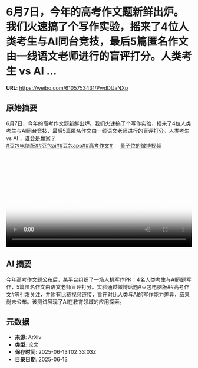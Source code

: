 # 6月7日，今年的高考作文题新鲜出炉。我们火速搞了个写作实验，摇来了4位人类考生与AI同台竞技，最后5篇匿名作文由一线语文老师进行的盲评打分。人类考生 vs AI ...

**URL**: https://weibo.com/6105753431/PwdDUaNXp

## 原始摘要

6月7日，今年的高考作文题新鲜出炉。我们火速搞了个写作实验，摇来了4位人类考生与AI同台竞技，最后5篇匿名作文由一线语文老师进行的盲评打分。人类考生 vs AI ，谁会是赢家？<br><a href="https://m.weibo.cn/search?containerid=231522type%3D1%26t%3D10%26q%3D%23%E8%B1%86%E5%8C%85%E7%94%B5%E8%84%91%E7%89%88%23&amp;extparam=%23%E8%B1%86%E5%8C%85%E7%94%B5%E8%84%91%E7%89%88%23" data-hide=""><span class="surl-text">#豆包电脑版#</span></a><a href="https://m.weibo.cn/search?containerid=231522type%3D1%26t%3D10%26q%3D%23%E8%B1%86%E5%8C%85ai%23&amp;extparam=%23%E8%B1%86%E5%8C%85ai%23" data-hide=""><span class="surl-text">#豆包ai#</span></a><a href="https://m.weibo.cn/search?containerid=231522type%3D1%26t%3D10%26q%3D%23%E8%B1%86%E5%8C%85app%23&amp;extparam=%23%E8%B1%86%E5%8C%85app%23" data-hide=""><span class="surl-text">#豆包app#</span></a><a href="https://m.weibo.cn/search?containerid=231522type%3D1%26t%3D10%26q%3D%23%E9%AB%98%E8%80%83%E4%BD%9C%E6%96%87%23&amp;extparam=%23%E9%AB%98%E8%80%83%E4%BD%9C%E6%96%87%23" data-hide=""><span class="surl-text">#高考作文#</span></a> <a href="https://video.weibo.com/show?fid=1034:5176776280703044" data-hide=""><span class="url-icon"><img style="width: 1rem;height: 1rem" src="https://h5.sinaimg.cn/upload/2015/09/25/3/timeline_card_small_video_default.png" referrerpolicy="no-referrer"></span><span class="surl-text">量子位的微博视频</span></a> <br clear="both"><div style="clear: both"></div><video controls="controls" poster="https://tvax2.sinaimg.cn/orj480/006Fd7o3ly1i2cqcjvt6uj31hc0u01ky.jpg" style="width: 100%"><source src="https://f.video.weibocdn.com/o0/7nG1Svowlx08oZi2v4SA01041202SLEe0E020.mp4?label=mp4_720p&amp;template=1280x720.25.0&amp;ori=0&amp;ps=1CwnkDw1GXwCQx&amp;Expires=1749785564&amp;ssig=QAINtBoopp&amp;KID=unistore,video"><source src="https://f.video.weibocdn.com/o0/liQZ7BBNlx08oZi1hXxS01041201xfln0E010.mp4?label=mp4_hd&amp;template=852x480.25.0&amp;ori=0&amp;ps=1CwnkDw1GXwCQx&amp;Expires=1749785564&amp;ssig=wI%2BdRJ1zmL&amp;KID=unistore,video"><source src="https://f.video.weibocdn.com/o0/CAHB9BIQlx08oZi1luJO01041200Yuzo0E010.mp4?label=mp4_ld&amp;template=640x360.25.0&amp;ori=0&amp;ps=1CwnkDw1GXwCQx&amp;Expires=1749785564&amp;ssig=cg%2BGd%2BmYgZ&amp;KID=unistore,video"><p>视频无法显示，请前往<a href="https://video.weibo.com/show?fid=1034%3A5176776280703044" target="_blank" rel="noopener noreferrer">微博视频</a>观看。</p></video>

## AI 摘要

今年高考作文题公布后，某平台组织了一场人机写作PK：4名人类考生与AI同题写作，5篇匿名作文由语文老师盲评打分。实验通过微博话题#豆包电脑版##高考作文#等引发关注，并附有比赛视频链接，旨在对比人类与AI的写作能力差异，结果尚未公布。该测试展现了AI在教育领域的应用探索。

## 元数据

- **来源**: ArXiv
- **类型**: 论文
- **保存时间**: 2025-06-13T02:33:03Z
- **目录日期**: 2025-06-13
